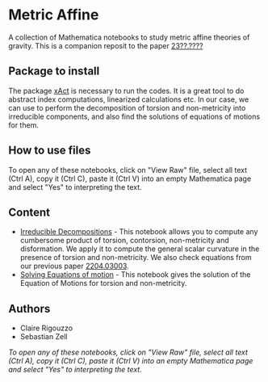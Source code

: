 # Metric Affine
A collection of Mathematica notebooks to study metric affine theories of gravity. This is a companion reposit to the paper [23??.????]()

## Package to install
The package [xAct](http://xact.es/) is necessary to run the codes. It is a great tool to do abstract index computations, linearized calculations etc. In our case, we can use to perform the decomposition of torsion and non-metricity into irreducible components, and also find the solutions of equations of motions for them.

## How to use files
To open any of these notebooks, click on "View Raw" file, select all text (Ctrl A), copy it (Ctrl C), paste it (Ctrl V) into an empty Mathematica page and select "Yes" to interpreting the text.

## Content
* [Irreducible Decompositions](https://github.com/crigouzzo/metric-affine/blob/main/Decomposition_into_irrep_github.nb) - This notebook allows you to compute any cumbersome product of torsion, contorsion, non-metricity and disformation. We apply it to compute the general scalar curvature in the presence of torsion and non-metricity. We also check equations from our previous paper [2204.03003](https://arxiv.org/pdf/2204.03003.pdf).
* [Solving Equations of motion](https://github.com/crigouzzo/metric-affine/blob/main/Solution_EOM_github.nb) - This notebook gives the solution of the Equation of Motions for torsion and non-metricity.

## Authors
* Claire Rigouzzo
* Sebastian Zell

*To open any of these notebooks, click on "View Raw" file, select all text (Ctrl A), copy it (Ctrl C), paste it (Ctrl V) into an empty Mathematica page and select "Yes" to interpreting the text.*



